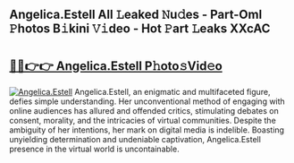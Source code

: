 ## Angelica.Estell All 𝙻eaked 𝙽u𝚍es - Part-Oml 𝙿hotos B𝚒kini 𝚅𝚒deo - Hot 𝙿art 𝙻eaks XXcAC

# <h2><a href="http://ld6vhf.urlbe.top/?page=Angelica.Estell">🔗🔗👉👉 Angelica.Estell P𝚑oto𝚜Vid𝚎o</a></h2>

[![Angelica.Estell](https://i.imgur.com/eBuTRDB.gif)](http://ld6vhf.urlbe.top/?page=Angelica.Estell)
Angelica.Estell, an enigmatic and multifaceted figure, defies simple understanding. Her unconventional method of engaging with online audiences has allured and offended critics, stimulating debates on consent, morality, and the intricacies of virtual communities. Despite the ambiguity of her intentions, her mark on digital media is indelible. Boasting unyielding determination and undeniable captivation, Angelica.Estell presence in the virtual world is uncontainable.
